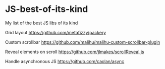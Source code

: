 # JS-best-of-its-kind
My list of the best JS libs of its kind

Grid layout
https://github.com/metafizzy/packery

Custom scrollbar
https://github.com/malihu/malihu-custom-scrollbar-plugin

Reveal elements on scroll
https://github.com/jlmakes/scrollReveal.js

Handle asynchronous JS
https://github.com/caolan/async
